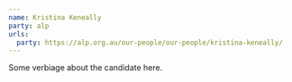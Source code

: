 ```yaml
---
name: Kristina Keneally
party: alp
urls:
  party: https://alp.org.au/our-people/our-people/kristina-keneally/
---
```

Some verbiage about the candidate here.
